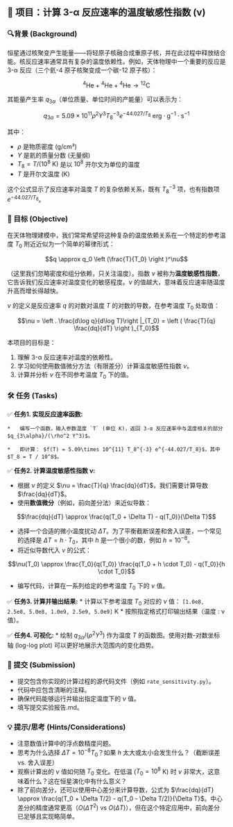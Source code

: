 ## 📌 项目：计算 3-α 反应速率的温度敏感性指数 (ν)

### 🔍背景 (Background)

恒星通过核聚变产生能量——将轻原子核融合成重原子核，并在此过程中释放结合能。核反应速率通常具有复杂的温度依赖性。例如，天体物理中一个重要的反应是 3-α 反应（三个氦-4 原子核聚变成一个碳-12 原子核）：

$${}^4\mathrm{He} + {}^4\mathrm{He} + {}^4\mathrm{He} \rightarrow {}^{12}\mathrm{C}$$

其能量产生率 $q_{3\alpha}$（单位质量、单位时间的产能量）可以表示为：

$$q_{3\alpha} = 5.09\times 10^{11} \rho^2 Y^3 T_8^{-3} e^{-44.027/T_8}~\mathrm{erg\cdot g^{-1}\cdot s^{-1}}$$

其中：
*   $\rho$ 是物质密度 (g/cm³)
*   $Y$ 是氦的质量分数 (无量纲)
*   $T_8 = T / (10^8~\mathrm{K})$ 是以 $10^8$ 开尔文为单位的温度
*   $T$ 是开尔文温度 (K)

这个公式显示了反应速率对温度 $T$ 的复杂依赖关系，既有 $T_8^{-3}$ 项，也有指数项 $e^{-44.027/T_8}$。

### 🎯 目标 (Objective)

在天体物理建模中，我们常常希望将这种复杂的温度依赖关系在一个特定的参考温度 $T_0$ 附近近似为一个简单的幂律形式：

$$q \approx q_0 \left (\frac{T}{T_0} \right )^\nu$$

（这里我们忽略密度和组分依赖，只关注温度）。指数 $\nu$ 被称为**温度敏感性指数**，它告诉我们反应速率对温度变化的敏感程度。$\nu$ 的值越大，意味着反应速率随温度升高而增长得越快。

$\nu$ 的定义是反应速率 $q$ 的对数对温度 $T$ 的对数的导数，在参考温度 $T_0$ 处取值：

$$\nu = \left . \frac{d\log q}{d\log T}\right |_{T_0} = \left ( \frac{T}{q} \frac{dq}{dT} \right )_{T_0}$$

本项目的目标是：

1.  理解 3-α 反应速率对温度的依赖性。
2.  学习如何使用数值微分方法（有限差分）计算温度敏感性指数 $\nu$。
3.  计算并分析 $\nu$ 在不同参考温度 $T_0$ 下的值。

### 🛠️ 任务 (Tasks)

✅ **任务1.  实现反应速率函数:**

    *   编写一个函数，输入参数温度 `T` (单位 K)，返回 3-α 反应速率中与温度相关的部分 $q_{3\alpha}/(\rho^2 Y^3)$。

    *   即计算： $f(T) = 5.09\times 10^{11} T_8^{-3} e^{-44.027/T_8}$，其中 $T_8 = T / 10^8$。

✅ **任务2.  计算温度敏感性指数 ν:**

* 根据 $\nu$ 的定义 $\nu = \frac{T}{q} \frac{dq}{dT}$，我们需要计算导数 $\frac{dq}{dT}$。
* 使用**数值微分**（例如，前向差分法）来近似导数：

$$\frac{dq}{dT} \approx \frac{q(T_0 + \Delta T) - q(T_0)}{\Delta T}$$

* 选择一个合适的微小温度扰动 $\Delta T$。为了平衡截断误差和舍入误差，一个常见的选择是 $\Delta T = h \cdot T_0$，其中 $h$ 是一个很小的数，例如 $h = 10^{-8}$。
* 将近似导数代入 $\nu$ 的公式：

$$\nu(T_0) \approx \frac{T_0}{q(T_0)} \frac{q(T_0 + h \cdot T_0) - q(T_0)}{h \cdot T_0}$$

*  编写代码，计算在一系列给定的参考温度 $T_0$ 下的 $\nu$ 值。

✅ **任务3.  计算并输出结果:**
    *   计算以下参考温度 $T_0$ 对应的 $\nu$ 值：
        `[1.0e8, 2.5e8, 5.0e8, 1.0e9, 2.5e9, 5.0e9]` K
    *   按照指定格式打印输出结果（温度 : ν 值）。

✅ **任务4.  可视化:**
    *   绘制 $q_{3\alpha}/(\rho^2 Y^3)$ 作为温度 $T$ 的函数图。使用对数-对数坐标轴 (log-log plot) 可以更好地展示大范围内的变化趋势。

### 📃 提交 (Submission)

*   提交包含你实现的计算过程的源代码文件（例如 `rate_sensitivity.py`）。
*   代码中应包含清晰的注释。
*   确保代码能够运行并输出指定温度下的 $\nu$ 值。
*   填写提交实验报告.md。

### 💡 提示/思考 (Hints/Considerations)

*   注意数值计算中的浮点数精度问题。
*   思考为什么选择 $\Delta T = 10^{-8} T_0$？如果 $h$ 太大或太小会发生什么？（截断误差 vs. 舍入误差）
*   观察计算出的 $\nu$ 值如何随 $T_0$ 变化。在低温 ($T_0 = 10^8$ K) 时 $\nu$ 非常大，这意味着什么？这在恒星演化中有什么意义？
*   除了前向差分，还可以使用中心差分来计算导数，公式为 $\frac{dq}{dT} \approx \frac{q(T_0 + \Delta T/2) - q(T_0 - \Delta T/2)}{\Delta T}$。中心差分的精度通常更高（$O(\Delta T^2)$ vs $O(\Delta T)$），但在这个特定应用中，前向差分已足够且实现略简单。

